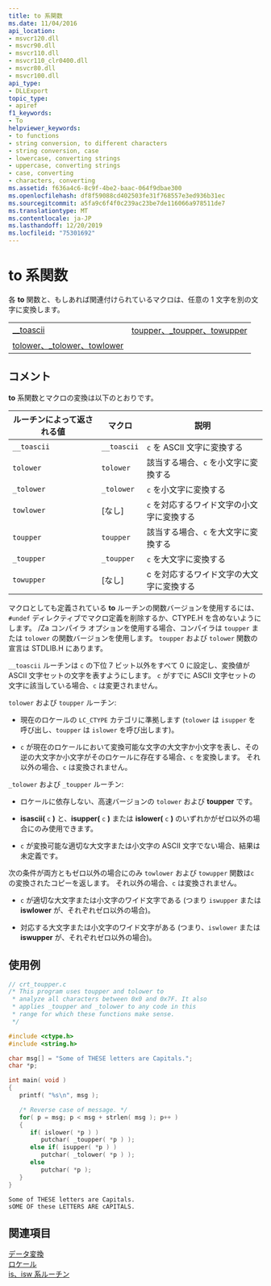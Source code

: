 ```yaml
---
title: to 系関数
ms.date: 11/04/2016
api_location:
- msvcr120.dll
- msvcr90.dll
- msvcr110.dll
- msvcr110_clr0400.dll
- msvcr80.dll
- msvcr100.dll
api_type:
- DLLExport
topic_type:
- apiref
f1_keywords:
- To
helpviewer_keywords:
- to functions
- string conversion, to different characters
- string conversion, case
- lowercase, converting strings
- uppercase, converting strings
- case, converting
- characters, converting
ms.assetid: f636a4c6-8c9f-4be2-baac-064f9dbae300
ms.openlocfilehash: df8f59088cd402503fe31f768557e3ed936b31ec
ms.sourcegitcommit: a5fa9c6f4f0c239ac23be7de116066a978511de7
ms.translationtype: MT
ms.contentlocale: ja-JP
ms.lasthandoff: 12/20/2019
ms.locfileid: "75301692"
---
```

# <a name="to-functions"></a>to 系関数

各 **to** 関数と、もしあれば関連付けられているマクロは、任意の 1 文字を別の文字に変換します。

|||
|-|-|
|[__toascii](../c-runtime-library/reference/toascii-toascii.md)|[toupper、_toupper、towupper](../c-runtime-library/reference/toupper-toupper-towupper-toupper-l-towupper-l.md)|
|[tolower、_tolower、towlower](../c-runtime-library/reference/tolower-tolower-towlower-tolower-l-towlower-l.md)||

## <a name="remarks"></a>コメント

**to** 系関数とマクロの変換は以下のとおりです。

|ルーチンによって返される値|マクロ|説明|
|-------------|-----------|-----------------|
|`__toascii`|`__toascii`|`c` を ASCII 文字に変換する|
|`tolower`|`tolower`|該当する場合、`c` を小文字に変換する|
|`_tolower`|`_tolower`|`c` を小文字に変換する|
|`towlower`|[なし]|`c` を対応するワイド文字の小文字に変換する|
|`toupper`|`toupper`|該当する場合、`c` を大文字に変換する|
|`_toupper`|`_toupper`|`c` を大文字に変換する|
|`towupper`|[なし]|c を対応するワイド文字の大文字に変換する|

マクロとしても定義されている **to** ルーチンの関数バージョンを使用するには、`#undef` ディレクティブでマクロ定義を削除するか、CTYPE.H を含めないようにします。 /Za コンパイラ オプションを使用する場合、コンパイラは `toupper` または `tolower` の関数バージョンを使用します。 `toupper` および `tolower` 関数の宣言は STDLIB.H にあります。

`__toascii` ルーチンは `c` の下位 7 ビット以外をすべて 0 に設定し、変換値が ASCII 文字セットの文字を表すようにします。 `c` がすでに ASCII 文字セットの文字に該当している場合、`c` は変更されません。

`tolower` および `toupper` ルーチン:

- 現在のロケールの `LC_CTYPE` カテゴリに準拠します (`tolower` は `isupper` を呼び出し、`toupper` は `islower` を呼び出します)。

- `c` が現在のロケールにおいて変換可能な文字の大文字か小文字を表し、その逆の大文字か小文字がそのロケールに存在する場合、`c` を変換します。 それ以外の場合、`c` は変換されません。

`_tolower` および `_toupper` ルーチン:

- ロケールに依存しない、高速バージョンの `tolower` および **toupper** です。

- **isascii(** `c` **)** と、**isupper(** `c` **)** または **islower(** `c` **)** のいずれかがゼロ以外の場合にのみ使用できます。

- `c` が変換可能な適切な大文字または小文字の ASCII 文字でない場合、結果は未定義です。

次の条件が両方ともゼロ以外の場合にのみ `towlower` および `towupper` 関数は`c` の変換されたコピーを返します。 それ以外の場合、`c` は変換されません。

- `c` が適切な大文字または小文字のワイド文字である (つまり `iswupper` または **iswlower** が、それぞれゼロ以外の場合)。

- 対応する大文字または小文字のワイド文字がある (つまり、`iswlower` または **iswupper** が、それぞれゼロ以外の場合)。

## <a name="example"></a>使用例

```c
// crt_toupper.c
/* This program uses toupper and tolower to
 * analyze all characters between 0x0 and 0x7F. It also
 * applies _toupper and _tolower to any code in this
 * range for which these functions make sense.
 */

#include <ctype.h>
#include <string.h>

char msg[] = "Some of THESE letters are Capitals.";
char *p;

int main( void )
{
   printf( "%s\n", msg );

   /* Reverse case of message. */
   for( p = msg; p < msg + strlen( msg ); p++ )
   {
      if( islower( *p ) )
         putchar( _toupper( *p ) );
      else if( isupper( *p ) )
         putchar( _tolower( *p ) );
      else
         putchar( *p );
   }
}
```

```Output
Some of THESE letters are Capitals.
sOME OF these LETTERS ARE cAPITALS.
```

## <a name="see-also"></a>関連項目

[データ変換](../c-runtime-library/data-conversion.md)<br/>
[ロケール](../c-runtime-library/locale.md)<br/>
[is、isw 系ルーチン](../c-runtime-library/is-isw-routines.md)
